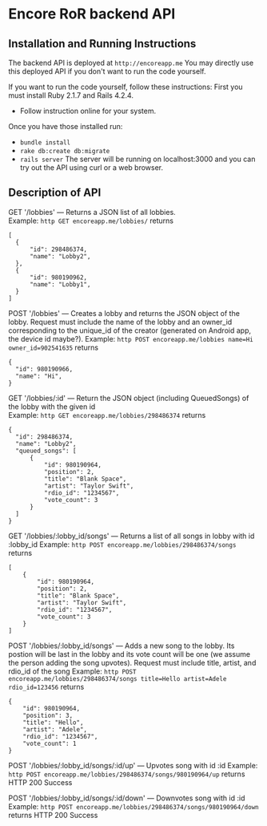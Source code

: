 # Encore RoR backend API

## Installation and Running Instructions
The backend API is deployed at `http://encoreapp.me`
You may directly use this deployed API if you don't want to run the code yourself.

If you want to run the code yourself, follow these instructions:
First you must install Ruby 2.1.7 and Rails 4.2.4.
* Follow instruction online for your system.

Once you have those installed run:
* `bundle install`
* `rake db:create db:migrate`
* `rails server`
The server will be running on localhost:3000 and you can try out the API using curl or a web browser.

## Description of API
GET '/lobbies' — Returns a JSON list of all lobbies.  
  Example: `http GET encoreapp.me/lobbies/` returns
  ```
  [
    {
        "id": 298486374, 
        "name": "Lobby2", 
    },
    {
        "id": 980190962, 
        "name": "Lobby1", 
    }
  ]
 ```
 
POST '/lobbies' — Creates a lobby and returns the JSON object of the lobby.
Request must include the name of the lobby and an owner_id corresponding to the unique_id of the creator (generated on Android app, the device id maybe?).
  Example: `http POST encoreapp.me/lobbies name=Hi owner_id=902541635` returns
  ```
  {
    "id": 980190966, 
    "name": "Hi", 
  }
  ```

GET '/lobbies/:id' — Return the JSON object (including QueuedSongs) of the lobby with the given id  
  Example: `http GET encoreapp.me/lobbies/298486374` returns
  ```
  {
    "id": 298486374, 
    "name": "Lobby2", 
    "queued_songs": [
        {
            "id": 980190964, 
            "position": 2, 
            "title": "Blank Space",
            "artist": "Taylor Swift",
            "rdio_id": "1234567",
            "vote_count": 3
        }
    ]
  }
  ```

GET '/lobbies/:lobby_id/songs' — Returns a list of all songs in lobby with id :lobby_id
  Example: `http POST encoreapp.me/lobbies/298486374/songs` returns
  ```
  [
      {
          "id": 980190964,
          "position": 2,
          "title": "Blank Space",
          "artist": "Taylor Swift",
          "rdio_id": "1234567",
          "vote_count": 3
      }
  ]
  ```

POST '/lobbies/:lobby_id/songs' — Adds a new song to the lobby.
Its postion will be last in the lobby and its vote count will be one (we assume the person adding the song upvotes).
Request must include title, artist, and rdio_id of the song
  Example: `http POST encoreapp.me/lobbies/298486374/songs title=Hello artist=Adele rdio_id=123456` returns
  ```
  {
      "id": 980190964,
      "position": 3,
      "title": "Hello",
      "artist": "Adele",
      "rdio_id": "1234567",
      "vote_count": 1
  }
  ```

POST '/lobbies/:lobby_id/songs/:id/up' — Upvotes song with id :id
  Example: `http POST encoreapp.me/lobbies/298486374/songs/980190964/up` returns
  HTTP 200 Success

POST '/lobbies/:lobby_id/songs/:id/down' — Downvotes song with id :id
  Example: `http POST encoreapp.me/lobbies/298486374/songs/980190964/down` returns
  HTTP 200 Success
